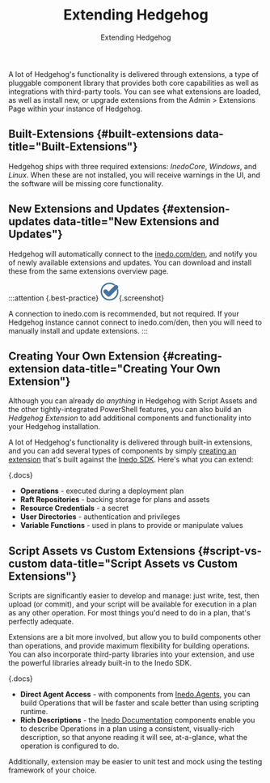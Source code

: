 ﻿---
title: Extending Hedgehog
subtitle: Extending Hedgehog
sequence: 500
keywords: otter, sdk

---
A lot of Hedgehog's functionality is delivered through extensions, a type of pluggable component library that provides both core capabilities as well as integrations with third-party tools. You can see what extensions are loaded, as well as install new, or upgrade extensions from the Admin > Extensions Page within your instance of Hedgehog.    

## Built-Extensions {#built-extensions data-title="Built-Extensions"}

Hedgehog ships with three required extensions: *InedoCore*, *Windows*, and *Linux*. When these are not installed, you will receive warnings in the UI, and the software will be missing core functionality.

## New Extensions and Updates {#extension-updates data-title="New Extensions and Updates"}

Hedgehog will automatically connect to the [inedo.com/den](/den), and notify you of newly available extensions and updates. You can download and install these from the same extensions overview page.

:::attention {.best-practice}
![](/resources/images/icons/best-practices.png){.screenshot}

A connection to inedo.com is recommended, but not required. If your Hedgehog instance cannot connect to inedo.com/den, then you will need to manually install and update extensions.
:::

## Creating Your Own Extension {#creating-extension data-title="Creating Your Own Extension"}

Although you can already do *anything* in Hedgehog with Script Assets and the other tightly-integrated PowerShell features, you can also build an *Hedgehog Extension* to add additional components and functionality into your Hedgehog installation.

A lot of Hedgehog's functionality is delivered through built-in extensions, and you can add several types of components by simply [creating an extension](/support/documentation/inedosdk/extending/creating) that's built against the [Inedo SDK](/support/documentation/inedosdk/overview). Here's what you can extend:

{.docs}
- **Operations** - executed during a deployment plan
- **Raft Repositories** - backing storage for plans and assets
- **Resource Credentials** - a secret
- **User Directories** - authentication and privileges
- **Variable Functions** - used in plans to provide or manipulate values

## Script Assets vs Custom Extensions {#script-vs-custom data-title="Script Assets vs Custom Extensions"}

Scripts are significantly easier to develop and manage: just write, test, then upload (or commit), and your script will be available for execution in a plan as any other operation. For most things you'd need to do in a plan, that's perfectly adequate.   

Extensions are a bit more involved, but allow you to build components other than operations, and provide maximum flexibility for building operations. You can also incorporate third-party libraries into your extension, and use the powerful libraries already built-in to the Inedo SDK.

{.docs}
- **Direct Agent Access** - with components from [Inedo.Agents](/support/sdk-reference/inedosdk/Inedo.Agents), you can build Operations that will be faster and scale better than using scripting runtime.
- **Rich Descriptions** - the [Inedo Documentation](/support/sdk-reference/inedosdk/Inedo.Documentation) components enable you to describe Operations in a plan using a consistent, visually-rich description, so that anyone reading it will see, at-a-glance, what the operation is configured to do.

Additionally, extension may be easier to unit test and mock using the testing framework of your choice.
